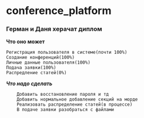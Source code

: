 # conference_platform
### Герман и Даня херачат диплом

**Что оно может**

    Регистрация пользователя в системе(почти 100%)
    Создание конференций(100%) 
    Личные данные пользователя(100%)
    Подача заявки(100%)
    Распредление статей(0%)
    
***Что надо сделать***
```
    Добавить восстановление пароля и тд
    Добавить нормальное добавление секций на морде
    Реализовать распределение статей(в процессе)
    В подаче заявки разобраться с файлами
```

